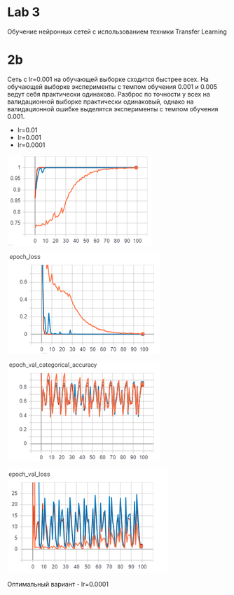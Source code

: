 # Lab 3

Обучение нейронных сетей с использованием техники Transfer Learning

# 2b 
Cеть с lr=0.001 на обучающей выборке сходится быстрее всех.
На обучающей выборке  эксперименты с темпом обучения 0.001 и 0.005 ведут  себя практически одинаково. Разброс по точности у всех на валидационной выборке практически одинаковый, однако на валидационной ошибке выделятся эксперименты с темпом обучения 0.001.


* lr=0.01
* lr=0.001 
* lr=0.0001


![acc](2c11.PNG)

![loss](2c2.PNG)

![val_cat](2c3.PNG)

![val_loss](2c4.PNG)

Оптимальный вариант - lr=0.0001
